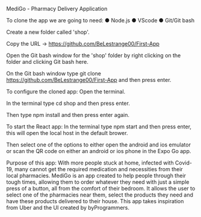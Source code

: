 MediGo - Pharmacy Delivery Application

To clone the app we are going to need:
● Node.js
● VScode
● Git/Git bash

Create a new folder called 'shop'.

Copy the URL ->  https://github.com/BeLestrange00/First-App

Open the Git bash window for the 'shop' folder by right clicking on the folder and clicking Git bash here.

On the Git bash window type git clone https://github.com/BeLestrange00/First-App and then press enter.

To configure the cloned app:
Open the terminal.

In the terminal type cd shop and then press enter.

Then type npm install and then press enter again.

To start the React app:
In the terminal type npm start and then press enter, this will open the local host in the default brower.

Then select one of the options to either open the android and ios emulator or scan the QR code on either an android or ios phone in the Expo Go app.

Purpose of this app:
With more people stuck at home, infected with Covid-19, many cannot get the required medication and necessities from their local pharmacies. MediGo is an app created to help people through their tough times, allowing them to order whatever they need with just a simple press of a button, all from the comfort of their bedroom. It allows the user to select one of the pharmacies near them, select the products they need and have these products delivered to their house. This app takes inspiration from Uber and the UI created by byProgrammers.
